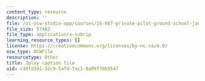 ```yaml
---
content_type: resource
description: ''
file: /ol-ocw-studio-app/courses/16-687-private-pilot-ground-school-january-iap-2019/c40fd39132c95afd7ac10a99f70b5547_shHvE6yV4IM.srt
file_size: 57482
file_type: application/x-subrip
learning_resource_types: []
license: https://creativecommons.org/licenses/by-nc-sa/4.0/
ocw_type: OCWFile
resourcetype: Other
title: 3play caption file
uid: c40fd391-32c9-5afd-7ac1-0a99f70b5547
---
```

